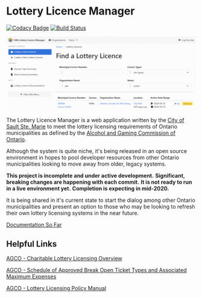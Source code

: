 # Lottery Licence Manager

[![Codacy Badge](https://app.codacy.com/project/badge/Grade/d2d290ed8f214420aad853c41c90c708)](https://www.codacy.com/gh/cityssm/lottery-licence-manager?utm_source=github.com&utm_medium=referral&utm_content=cityssm/lottery-licence-manager&utm_campaign=Badge_Grade)
[![Build Status](https://travis-ci.com/cityssm/lottery-licence-manager.svg?branch=master)](https://travis-ci.com/cityssm/lottery-licence-manager)

![Lottery Licence Search](docs/images/licence-search.png)

The Lottery Licence Manager is a web application written by the
[City of Sault Ste. Marie](https://saultstemarie.ca/)
to meet the lottery licensing requirements of Ontario municipalities
as defined by the
[Alcohol and Gaming Commission of Ontario](https://www.agco.ca/).

Although the system is quite niche, it's being released in an open source environment
in hopes to pool developer resources from other Ontario municipalities
looking to move away from older, legacy systems.

**This project is incomplete and under active development.**
**Significant, breaking changes are happening with each commit.**
**It is not ready to run in a live environment yet.**
**Completion is expecting in mid-2020.**

It is being shared in it's current state to start the dialog
among other Ontario municipalities and present an option to those
who may be looking to refresh their own lottery licensing systems in the near future.

[Documentation So Far](/docs)

## Helpful Links

[AGCO - Charitable Lottery Licensing Overview](https://www.agco.ca/lottery-and-gaming/charitable-lottery-licensing-overview)

[AGCO - Schedule of Approved Break Open Ticket Types and Associated Maximum Expenses](https://www.agco.ca/sites/default/files/schedule_of_approved_bot_types_and_associated_expense_maximumsen.pdf)

[AGCO - Lottery Licensing Policy Manual](https://www.agco.ca/sites/default/files/llpm_2019e.pdf)

